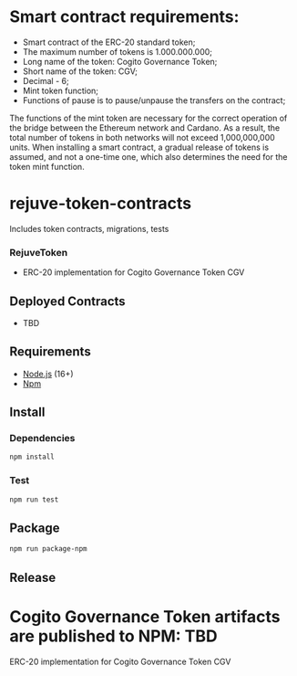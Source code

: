 # Smart contract requirements:
* Smart contract of the ERC-20 standard token;
* The maximum number of tokens is 1.000.000.000;
* Long name of the token: Cogito Governance Token;
* Short name of the token: CGV;
* Decimal - 6;
* Mint token function;
* Functions of pause is to pause/unpause the transfers on the contract;

The functions of the mint token are necessary for the correct operation of the bridge between the Ethereum network and Cardano. As a result, the total number of tokens in both networks will not exceed 1,000,000,000 units. When installing a smart contract, a gradual release of tokens is assumed, and not a one-time one, which also determines the need for the token mint function.

# rejuve-token-contracts
Includes token contracts, migrations, tests

### RejuveToken
* ERC-20 implementation for Cogito Governance Token  CGV

## Deployed Contracts
* TBD


## Requirements
* [Node.js](https://github.com/nodejs/node) (16+)
* [Npm](https://www.npmjs.com/package/npm)

## Install

### Dependencies
```bash
npm install
```

### Test 
```bash
npm run test
```

## Package
```bash
npm run package-npm
```

## Release
Cogito Governance Token artifacts are published to NPM: TBD
=======
ERC-20 implementation for Cogito Governance Token CGV

